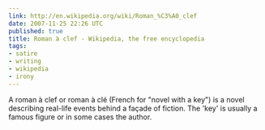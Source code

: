 ```yaml
---
link: http://en.wikipedia.org/wiki/Roman_%C3%A0_clef
date: 2007-11-25 22:26 UTC
published: true
title: Roman à clef - Wikipedia, the free encyclopedia
tags:
- satire
- writing
- wikipedia
- irony
---
```


A roman à clef or roman à clé (French for "novel with a key") is a novel describing real-life events behind a façade of fiction. The 'key' is usually a famous figure or in some cases the author.
